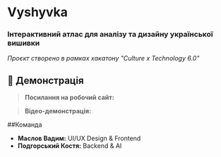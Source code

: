 # Vyshyvka

### Інтерактивний атлас для аналізу та дизайну української вишивки

_Проєкт створено в рамках хакатону "Culture x Technology 6.0"_

## 🚀 Демонстрація
> **Посилання на робочий сайт:**

> **Відео-демонстрація:**

##Команда
* **Маслов Вадим:** UI/UX Design & Frontend
* **Подгорський Костя:** Backend & AI
